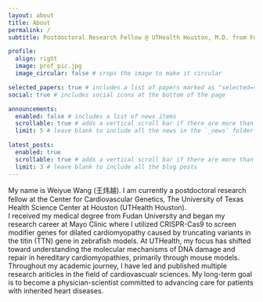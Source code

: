 ```yaml
---
layout: about
title: About
permalink: /
subtitle: Postdoctoral Research Fellow @ UTHealth Houston, M.D. from Fudan University.

profile:
  align: right
  image: prof_pic.jpg
  image_circular: false # crops the image to make it circular

selected_papers: true # includes a list of papers marked as "selected={true}"
social: true # includes social icons at the bottom of the page

announcements:
  enabled: false # includes a list of news items
  scrollable: true # adds a vertical scroll bar if there are more than 3 news items
  limit: 5 # leave blank to include all the news in the `_news` folder

latest_posts:
  enabled: true
  scrollable: true # adds a vertical scroll bar if there are more than 3 new posts items
  limit: 3 # leave blank to include all the blog posts
---
```

My name is Weiyue Wang (王炜越). I am currently a postdoctoral research fellow at the Center for Cardiovascular Genetics, The University of Texas Health Science Center at Houston (UTHealth Houston).  
I received my medical degree from Fudan University and began my research career at Mayo Clinic where I utilized CRISPR-Cas9 to screen modifier genes for dilated cardiomyopathy caused by truncating variants in the titin (TTN) gene in zebrafish models. At UTHealth, my focus has shifted toward understanding the molecular mechanisms of DNA damage and repair in hereditary cardiomyopathies, primarily through mouse models.  
Throughout my academic journey, I have led and published multiple research ariticles in the field of cardiovascualr sciences. My long-term goal is to become a physician-scientist committed to advancing care for patients with inherited heart diseases. 
